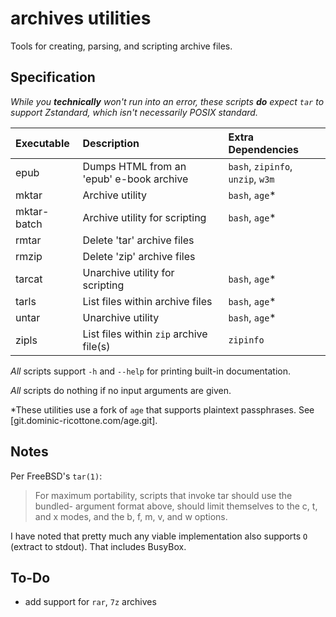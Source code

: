# archives utilities

Tools for creating, parsing, and scripting archive files.


## Specification

*While you **technically** won't run into an error, these scripts **do**
expect `tar` to support Zstandard, which isn't necessarily POSIX standard.*

Executable      |Description                                                   |Extra Dependencies
:---------------|:-------------------------------------------------------------|:------------------------------------------
epub            |Dumps HTML from an 'epub' e-book archive                      |`bash`, `zipinfo`, `unzip`, `w3m`
mktar           |Archive utility                                               |`bash`, `age`\*
mktar-batch     |Archive utility for scripting                                 |`bash`, `age`\*
rmtar           |Delete 'tar' archive files                                    |
rmzip           |Delete 'zip' archive files                                    |
tarcat          |Unarchive utility for scripting                               |`bash`, `age`\*
tarls           |List files within archive files                               |`bash`, `age`\*
untar           |Unarchive utility                                             |`bash`, `age`\*
zipls           |List files within `zip` archive file(s)                       |`zipinfo`

*All* scripts support `-h` and `--help` for printing built-in documentation.

*All* scripts do nothing if no input arguments are given.

\*These utilities use a fork of `age` that supports plaintext passphrases.
See [git.dominic-ricottone.com/age.git].

## Notes

Per FreeBSD's `tar(1)`:

> For maximum portability, scripts that invoke tar should use the bundled-
> argument format above, should limit themselves to the c, t, and x modes,
> and the b, f, m, v, and w options.

I have noted that pretty much any viable implementation also supports `O` (extract to stdout).
That includes BusyBox.

## To-Do

 + add support for `rar`, `7z` archives

